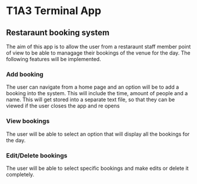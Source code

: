 # T1A3 Terminal App

## Restaraunt booking system

The aim of this app is to allow the user from a restaraunt staff member point of view to be able to managage their bookings of the venue for the day.
The following features will be implemented.

### Add booking

The user can navigate from a home page and an option will be to add a booking into the system. This will include the time, amount of people and a name. This will get stored into a separate text file, so that they can be viewed if the user closes the app and re opens

### View bookings

The user will be able to select an option that will display all the bookings for the day.

### Edit/Delete bookings

The user will be able to select specific bookings and make edits or delete it completely.